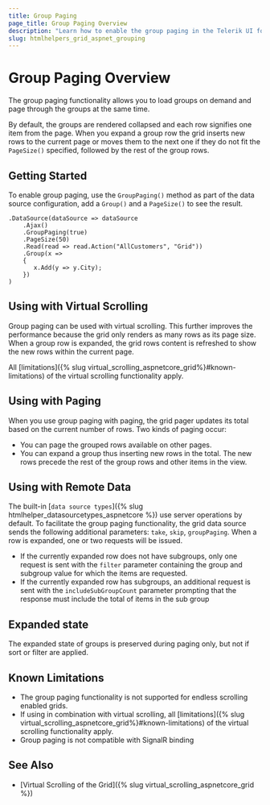 ```yaml
---
title: Group Paging
page_title: Group Paging Overview 
description: "Learn how to enable the group paging in the Telerik UI for {{ site.framework }} Grid by Kendo UI and load groups on demand."
slug: htmlhelpers_grid_aspnet_grouping
---
```


# Group Paging Overview

The group paging functionality allows you to load groups on demand and page through the groups at the same time. 

By default, the groups are rendered collapsed and each row signifies one item from the page. When you expand a group row the grid inserts new rows to the current page or moves them to the next one if they do not fit the `PageSize()` specified, followed by the rest of the group rows. 

## Getting Started

To enable group paging, use the `GroupPaging()` method as part of the data source configuration, add a `Group()` and a `PageSize()` to see the result.

    .DataSource(dataSource => dataSource
        .Ajax()
        .GroupPaging(true)
        .PageSize(50)
        .Read(read => read.Action("AllCustomers", "Grid"))
        .Group(x =>
        {
           x.Add(y => y.City);
        })
    )   

## Using with Virtual Scrolling

Group paging can be used with virtual scrolling. This further improves the performance because the grid only renders as many rows as its page size. When a group row is expanded, the grid rows content is refreshed to show the new rows within the current page. 

All [limitations]({% slug virtual_scrolling_aspnetcore_grid%}#known-limitations) of the virtual scrolling functionality apply.

## Using with Paging

When you use group paging with paging, the grid pager updates its total based on the current number of rows. Two kinds of paging occur:

* You can page the grouped rows available on other pages.
* You can expand a group thus inserting new rows in the total. The new rows precede the rest of the group rows and other items in the view.

## Using with Remote Data

The built-in [`data source types`]({% slug htmlhelper_datasourcetypes_aspnetcore %}) use server operations by default. To facilitate the group paging functionality, the grid data source sends the following additional parameters: `take`, `skip`, `groupPaging`. When a row is expanded, one or two requests will be issued. 

- If the currently expanded row does not have subgroups, only one request is sent with the `filter` parameter containing the group and subgroup value for which the items are requested. 
- If the currently expanded row has subgroups, an additional request is sent with the `includeSubGroupCount` parameter prompting that the response must include the total of items in the sub group

## Expanded state

The expanded state of groups is preserved during paging only, but not if sort or filter are applied.

## Known Limitations

- The group paging functionality is not supported for endless scrolling enabled grids.
- If using in combination with virtual scrolling, all [limitations]({% slug virtual_scrolling_aspnetcore_grid%}#known-limitations) of the virtual scrolling functionality apply.
- Group paging is not compatible with SignalR binding

## See Also

* [Virtual Scrolling of the Grid]({% slug virtual_scrolling_aspnetcore_grid %})
